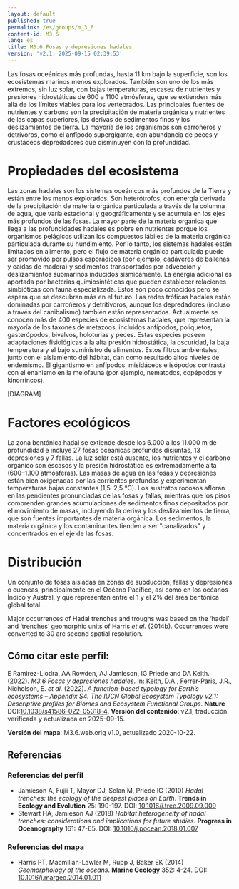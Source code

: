 ```yaml
---
layout: default
published: true
permalink: /es/groups/m_3_6
content-id: M3.6
lang: es
title: M3.6 Fosas y depresiones hadales
version: 'v2.1, 2025-09-15 02:39:53'
---
```


Las fosas oceánicas más profundas, hasta 11 km bajo la superficie, son los ecosistemas marinos menos explorados. También son uno de los más extremos, sin luz solar, con bajas temperaturas, escasez de nutrientes y presiones hidrostáticas de 600 a 1100 atmósferas, que se extienden más allá de los límites viables para los vertebrados. Las principales fuentes de nutrientes y carbono son la precipitación de materia orgánica y nutrientes de las capas superiores, las derivas de sedimentos finos y los deslizamientos de tierra. La mayoría de los organismos son carroñeros y detrívoros, como el anfípodo supergigante, con abundancia de peces y crustáceos depredadores que disminuyen con la profundidad.

# Propiedades del ecosistema
 
Las zonas hadales son los sistemas oceánicos más profundos de la Tierra y están entre los menos explorados. Son heterótrofos, con energía derivada de la precipitación de materia orgánica particulada a través de la columna de agua, que varía estacional y geográficamente y se acumula en los ejes más profundos de las fosas. La mayor parte de la materia orgánica que llega a las profundidades hadales es pobre en nutrientes porque los organismos pelágicos utilizan los compuestos lábiles de la materia orgánica particulada durante su hundimiento. Por lo tanto, los sistemas hadales están limitados en alimento, pero el flujo de materia orgánica particulada puede ser promovido por pulsos esporádicos (por ejemplo, cadáveres de ballenas y caídas de madera) y sedimentos transportados por advección y deslizamientos submarinos inducidos sísmicamente. La energía adicional es aportada por bacterias quimiosintéticas que pueden establecer relaciones simbióticas con fauna especializada. Estos son poco conocidos pero se espera que se descubran más en el futuro. Las redes tróficas hadales están dominadas por carroñeros y detritívoros, aunque los depredadores (incluso a través del canibalismo) también están representados. Actualmente se conocen más de 400 especies de ecosistemas hadales, que representan la mayoría de los taxones de metazoos, incluidos anfípodos, poliquetos, gasterópodos, bivalvos, holoturias y peces. Estas especies poseen adaptaciones fisiológicas a la alta presión hidrostática, la oscuridad, la baja temperatura y el bajo suministro de alimentos. Estos filtros ambientales, junto con el aislamiento del hábitat, dan como resultado altos niveles de endemismo. El gigantismo en anfípodos, misidáceos e isópodos contrasta con el enanismo en la meiofauna (por ejemplo, nematodos, copépodos y kinorrincos).

[DIAGRAM]

# Factores ecológicos
 
La zona bentónica hadal se extiende desde los 6.000 a los 11.000 m de profundidad e incluye 27 fosas oceánicas profundas disjuntas, 13 depresiones y 7 fallas. La luz solar está ausente, los nutrientes y el carbono orgánico son escasos y la presión hidrostática es extremadamente alta (600–1.100 atmósferas). Las masas de agua en las fosas y depresiones están bien oxigenadas por las corrientes profundas y experimentan temperaturas bajas constantes (1,5–2,5 °C). Los sustratos rocosos afloran en las pendientes pronunciadas de las fosas y fallas, mientras que los pisos comprenden grandes acumulaciones de sedimentos finos depositados por el movimiento de masas, incluyendo la deriva y los deslizamientos de tierra, que son fuentes importantes de materia orgánica. Los sedimentos, la materia orgánica y los contaminantes tienden a ser "canalizados" y concentrados en el eje de las fosas.
 
# Distribución
 
Un conjunto de fosas aisladas en zonas de subducción, fallas y depresiones o cuencas, principalmente en el Océano Pacífico, así como en los océanos Índico y Austral, y que representan entre el 1 y el 2% del área bentónica global total.

Major occurrences of Hadal trenches and troughs was based on the ‘hadal’ and ‘trenches’ geomorphic units of Harris _et al._ (2014b). Occurrences were converted to 30 arc second spatial resolution.

## Cómo citar este perfil:

E Ramirez-Llodra, AA Rowden, AJ Jamieson, IG Priede and DA Keith. (2022). *M3.6 Fosas y depresiones hadales*. In: Keith, D.A., Ferrer-Paris, J.R., Nicholson, E. *et al.* (2022). *A function-based typology for Earth’s ecosystems – Appendix S4. The IUCN Global Ecosystem Typology v2.1: Descriptive profiles for Biomes and Ecosystem Functional Groups*. **Nature** DOI:[10.1038/s41586-022-05318-4](https://doi.org/10.1038/s41586-022-05318-4).
**Versión del contenido**: v2.1, traducción verificada y actualizada en 2025-09-15.

**Versión del mapa**: M3.6.web.orig v1.0, actualizado 2020-10-22.

## Referencias

### Referencias del perfil
* Jamieson A, Fujii T, Mayor DJ, Solan M, Priede IG  (2010) *Hadal trenches: the ecology of the deepest places on Earth*. **Trends in Ecology and Evolution** 25: 190-197. DOI: [10.1016/j.tree.2009.09.009](http://doi.org/10.1016/j.tree.2009.09.009)
* Stewart HA, Jamieson AJ  (2018) *Habitat heterogeneity of hadal trenches: considerations and implications for future studies*. **Progress in Oceanography** 161: 47-65. DOI: [10.1016/j.pocean.2018.01.007](http://doi.org/10.1016/j.pocean.2018.01.007)

### Referencias del mapa
* Harris PT, Macmillan-Lawler M, Rupp J, Baker EK  (2014) *Geomorphology of the oceans*. **Marine Geology** 352: 4-24. DOI: [10.1016/j.margeo.2014.01.011](http://doi.org/10.1016/j.margeo.2014.01.011)
